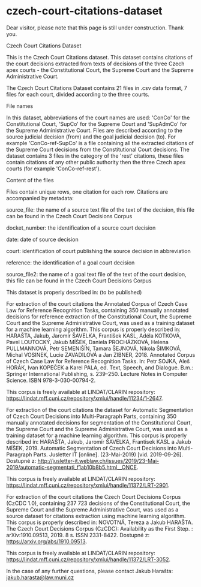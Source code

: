 # czech-court-citations-dataset
Dear visitor, please note that this page is still under construction. Thank you.

Czech Court Citations Dataset

This is the Czech Court Citations dataset. This dataset contains citations of the court decisions extracted from texts of decisions of the three Czech apex courts - the Constitutional Court, the Supreme Court and the Supreme Administrative Court. 

The Czech Court Citations Dataset contains 21 files in .csv data format, 7 files for each court, divided according to the three courts. 

File names

In this dataset, abbreviations of the court names are used: 'ConCo' for the Constitutional Court, 'SupCo' for the Supreme Court and 'SupAdmCo' for the Supreme Administrative Court. Files are described according to the source judicial decision (from) and the goal judicial decision (to). For example 'ConCo-ref-SupCo' is a file containing all the extracted citations of the Supreme Court decisions from the Constitutional Court decisions. 
The dataset contains 3 files in the category of the 'rest' citations, these files contain citations of any other public authority then the three Czech apex courts (for example 'ConCo-ref-rest').

Content of the files

Files contain unique rows, one citation for each row. Citations are accompanied by metadata:

source_file: the name of a source text file of the text of the decision, this file can be found in the Czech Court Decisions Corpus

docket_number: the identification of a source court decision

date: date of source decision

court: identification of court publishing the source decision in abbreviation

reference: the identification of a goal court decision

source_file2: the name of a goal text file of the text of the court decision, this file can be found in the Czech Court Decisions Corpus


This dataset is properly described in: (to be published)

For extraction of the court citations the Annotated Corpus of Czech Case Law for Reference Recognition Tasks, containing 
350 manually annotated decisions for reference extraction of the Constitutional Court, the Supreme Court and the Supreme Administrative Court, was used as a training dataset for a machine learning algorithm. 
This corpus is properly described in: HARAŠTA, Jakub, Jaromír ŠAVELKA, František KASL, Adéla KOTKOVÁ, Pavel LOUTOCKÝ, Jakub MÍŠEK, Daniela PROCHÁZKOVÁ, Helena PULLMANNOVÁ, Petr SEMENIŠÍN, Tamara ŠEJNOVÁ, Nikola ŠIMKOVÁ, Michal VOSINEK, Lucie ZAVADILOVÁ a Jan ZIBNER, 2018. Annotated Corpus of Czech Case Law for Reference Recognition Tasks. In: Petr SOJKA, Aleš HORÁK, Ivan KOPEČEK a Karel PALA, ed. Text, Speech, and Dialogue. B.m.: Springer International Publishing, s. 239–250. Lecture Notes in Computer Science. ISBN 978-3-030-00794-2. 

This corpus is freely available at LINDAT/CLARIN repository: https://lindat.mff.cuni.cz/repository/xmlui/handle/11234/1-2647.

For extraction of the court citations the dataset for Automatic Segmentation of Czech Court Decisions into Multi-Paragraph Parts, containing 
350 manually annotated decisions for segmentation of the Constitutional Court, the Supreme Court and the Supreme Administrative Court, was used as a training dataset for a machine learning algorithm. 
This corpus is properly described in: HARAŠTA, Jakub, Jaromír ŠAVELKA, Frantisek KASL a Jakub MÍŠEK, 2019. Automatic Segmentation of Czech Court Decisions into Multi-Paragraph Parts. Jusletter IT [online]. (23-Mai-2019) [vid. 2019-09-26]. Dostupné z: http://jusletter-it.weblaw.ch/issues/2019/23-Mai-2019/automatic-segmentati_f1ab10b8b5.html__ONCE.

This corpus is freely available at LINDAT/CLARIN repository: https://lindat.mff.cuni.cz/repository/xmlui/handle/11372/LRT-2901.

For extraction of the court citations the Czech Court Decisions Corpus (CzCDC 1.0), containing 
237 723 decisions of the Constitutional Court, the Supreme Court and the Supreme Administrative Court, was used as a source dataset for citations extraction using machine learning algorithm. 
This corpus is properly described in: NOVOTNÁ, Tereza a Jakub HARAŠTA. The Czech Court Decisions Corpus (CzCDC): Availability as the First Step. : arXiv:1910.09513, 2019. 8 s. ISSN 2331-8422. Dostupné z: https://arxiv.org/abs/1910.09513.

This corpus is freely available at LINDAT/CLARIN repository: https://lindat.mff.cuni.cz/repository/xmlui/handle/11372/LRT-3052.

In the case of any further questions, please contact Jakub Harašta: jakub.harasta@law.muni.cz
